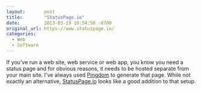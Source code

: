 ```yaml
---
layout:       post
title:        "StatusPage.io"
date:         2013-03-19 10:54:58 -0700
original_url: https://www.statuspage.io/
categories:
  - Web
  - Software
---
```


If you've run a web site, web service or web app, you know you need a status page and for obvious reasons, it needs to be hosted separate from your main site. I've always used  [Pingdom](https://www.pingdom.com)  to generate that page. While not exactly an alternative,  [StatusPage.io](https://www.statuspage.io)  looks like a good addition to that setup. 

 
